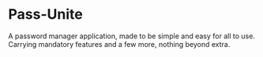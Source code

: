 # Pass-Unite
A password manager application, made to be simple and easy for all to use. Carrying mandatory features and a few more, nothing beyond extra.
